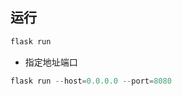 <!--
 * @Description: 
 * @Version: 1.0
 * @Author: DaLao
 * @Email: dalao_li@163.com
 * @Date: 2021-09-24 20:37:24
 * @LastEditors: DaLao
 * @LastEditTime: 2022-01-01 17:13:42
-->


## 运行

```sh
flask run
```
- 指定地址端口
  
```py
flask run --host=0.0.0.0 --port=8080
```